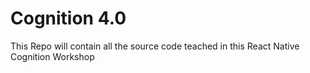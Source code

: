 # Cognition 4.0

This Repo will contain all the source code teached in this React Native Cognition Workshop 
